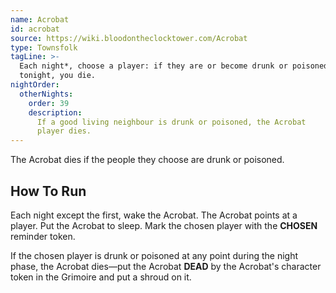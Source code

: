 ```yaml
---
name: Acrobat
id: acrobat
source: https://wiki.bloodontheclocktower.com/Acrobat
type: Townsfolk
tagLine: >-
  Each night*, choose a player: if they are or become drunk or poisoned
  tonight, you die.
nightOrder:
  otherNights:
    order: 39
    description:
      If a good living neighbour is drunk or poisoned, the Acrobat
      player dies.
---
```


The Acrobat dies if the people they choose are drunk or poisoned.

## How To Run

Each night except the first, wake the Acrobat. The Acrobat points at a
player. Put the Acrobat to sleep. Mark the chosen player with the
**CHOSEN** reminder token.

If the chosen player is drunk or poisoned at any point during the night
phase, the Acrobat dies—put the Acrobat **DEAD** by the Acrobat's
character token in the Grimoire and put a shroud on it.
